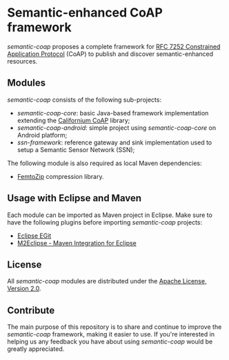 Semantic-enhanced CoAP framework
===================

_semantic-coap_ proposes a complete framework for [RFC 7252 Constrained Application Protocol](https://tools.ietf.org/html/rfc7252) (CoAP) to publish and discover semantic-enhanced resources.

Modules
-------------

_semantic-coap_ consists of the following sub-projects:

- _semantic-coap-core_: basic Java-based framework implementation extending the [Californium CoAP](https://github.com/eclipse/californium) library;
- _semantic-coap-android_: simple project using _semantic-coap-core_ on Android platform;
- _ssn-framework_: reference gateway and sink implementation used to setup a Semantic Sensor Network (SSN);

The following module is also required as local Maven dependencies:

- [FemtoZip](https://github.com/gtoubassi/femtozip) compression library.


Usage with Eclipse and Maven
-------------

Each module can be imported as Maven project in Eclipse. Make sure to have the following plugins before importing _semantic-coap_ projects:

- [Eclipse EGit](http://www.eclipse.org/egit/)
- [M2Eclipse - Maven Integration for Eclipse](http://www.eclipse.org/m2e/)

License
-------------

All _semantic-coap_ modules are distributed under the [Apache License, Version 2.0](http://www.apache.org/licenses/LICENSE-2.0).

Contribute
-------------
The main purpose of this repository is to share and continue to improve the _semantic-coap_ framework, making it easier to use. If you're interested in helping us any feedback you have about using _semantic-coap_ would be greatly appreciated. 
